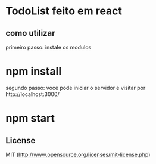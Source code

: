 # TodoList feito em react 

## como utilizar 

primeiro passo: instale os modulos
# npm install

segundo passo: você pode iniciar o servidor e visitar por http://localhost:3000/
# npm start

## License

MIT (http://www.opensource.org/licenses/mit-license.php)